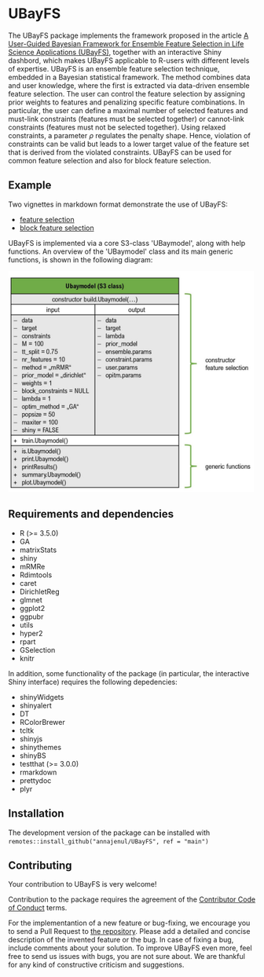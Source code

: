 UBayFS
======

The UBayFS package implements the framework proposed in the article [A User-Guided Bayesian Framework for Ensemble Feature Selection in Life Science Applications (UBayFS)](https://arxiv.org/abs/2104.14787), together with an interactive Shiny dashbord, which makes UBayFS applicable to R-users with different levels of expertise. UBayFS is an ensemble feature selection technique, embedded in a Bayesian statistical framework. The method combines data and user knowledge, where the first is extracted via data-driven ensemble feature selection. The user can control the feature selection by assigning prior weights to features and penalizing specific feature combinations. In particular, the user can define a maximal number of selected features and must-link constraints (features must be selected together) or cannot-link constraints (features must not be selected together). Using relaxed constraints, a parameter $\rho$ regulates the penalty shape. Hence, violation of constraints can be valid but leads to a lower target value of the feature set that is derived from the violated constraints. UBayFS can be used for common feature selection and also for block feature selection.

Example
-------

Two vignettes in markdown format demonstrate the use of UBayFS:

* [feature selection](https://github.com/annajenul/UBayFS/tree/master/vignettes/UBayFS.Rmd) 
* [block feature selection](https://github.com/annajenul/UBayFS/tree/master/vignettes/BFS_UBayFS.Rmd)

UBayFS is implemented via a core S3-class 'UBaymodel', along with help functions. An overview of the 'UBaymodel' class and its main generic functions, is shown in the following diagram:

<img src="vignettes/UBay_UML.jpg" width="500"/>

Requirements and dependencies
-----------------------------

- R (>= 3.5.0)
- GA
- matrixStats
- shiny
- mRMRe
- Rdimtools
- caret
- DirichletReg
- glmnet
- ggplot2
- ggpubr
- utils
- hyper2
- rpart
- GSelection
- knitr


In addition, some functionality of the package (in particular, the interactive Shiny interface) requires the following depedencies:

- shinyWidgets
- shinyalert
- DT
- RColorBrewer
- tcltk
- shinyjs
- shinythemes
- shinyBS
- testthat (>= 3.0.0)
- rmarkdown
- prettydoc
- plyr

Installation
------------
The development version of the package can be installed with \
`remotes::install_github("annajenul/UBayFS", ref = "main")`

Contributing
------------
Your contribution to UBayFS is very welcome! 

Contribution to the package requires the agreement of the [Contributor Code of Conduct](https://github.com/annajenul/UBayFS/tree/master/CODE_OF_CONDUCT.Rmd) terms.

For the implementantion of a new feature or bug-fixing, we encourage you to send a Pull Request to [the repository](https://github.com/annajenul/UBayFS). Please add a detailed and concise description of the invented feature or the bug. In case of fixing a bug, include comments about your solution. To improve UBayFS even more, feel free to send us issues with bugs, you are not sure about. We are thankful for any kind of constructive criticism and suggestions.
